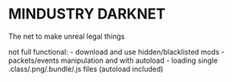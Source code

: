# MINDUSTRY DARKNET
The net to make unreal legal things

not full functional:
    - download and use hidden/blacklisted mods
    - packets/events manipulation and with autoload
    - loading single .class/.png/.bundle/.js files (autoload included)